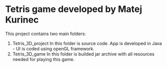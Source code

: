 # Tetris game developed by Matej Kurinec

This project contains two main folders:
 1. Tetris_3D_project
  In this folder is source code. App is developed in Java - UI is coded using openGL framework.
 2. Tetris_3D_game
  In this folder is builded jar archive with all resources needed for playing this game.
